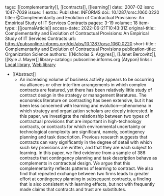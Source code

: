 tags:: [[complementarity]], [[contracts]], [[learning]]
date:: 2007-02
issn:: 1047-7039
issue:: 1
extra:: Publisher: INFORMS
doi:: 10.1287/orsc.1060.0220
title:: @Complementarity and Evolution of Contractual Provisions: An Empirical Study of IT Services Contracts
pages:: 3-19
volume:: 18
item-type:: [[journalArticle]]
access-date:: 2022-06-21T10:43:31Z
original-title:: Complementarity and Evolution of Contractual Provisions: An Empirical Study of IT Services Contracts
url:: https://pubsonline.informs.org/doi/abs/10.1287/orsc.1060.0220
short-title:: Complementarity and Evolution of Contractual Provisions
publication-title:: Organization Science
authors:: [[Nicholas S. Argyres]], [[Janet Bercovitz]], [[Kyle J. Mayer]]
library-catalog:: pubsonline.informs.org (Atypon)
links:: [Local library](zotero://select/library/items/7965A9PU), [Web library](https://www.zotero.org/users/6520516/items/7965A9PU)

- [[Abstract]]
	- An increasing volume of business activity appears to be occurring via alliances or other interfirm arrangements in which complex contracts are featured, yet there has been relatively little study of contract design in the strategy or management literatures. The economics literature on contracting has been extensive, but it has been less concerned with learning and evolution—phenomena in which strategy and organization scholars are deeply interested. In this paper, we investigate the relationship between two types of contractual provisions that are important in high-technology contracts, or contracts for which environmental uncertainty or technological complexity are significant, namely, contingency planning and task description. Previous research suggests that contracts can vary significantly in the degree of detail with which such key provisions are written, and that they are each subject to learning. In this paper, we find evidence from a sample of 386 contracts that contingency planning and task description behave as complements in contractual design. We argue that this complementarity reflects patterns of learning to contract. We also find that repeated exchange between two firms leads to greater effort at contingency planning in subsequent contracts, a finding that is also consistent with learning effects, but not with frequently made claims that contracts and trust are substitutes.